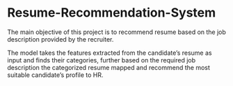 # Resume-Recommendation-System
The main objective of this project is to recommend resume based on the job description provided by the recruiter. 

The model takes the features extracted from the candidate’s resume as input and finds their categories, further based on the required job description the categorized resume mapped and recommend the most suitable candidate’s profile to HR. 
